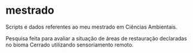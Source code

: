 # mestrado
Scripts e dados referentes ao meu mestrado em Ciências Ambientais.

Pesquisa feita para avaliar a situação de áreas de restauração declaradas no bioma Cerrado utilizando sensoriamento remoto.
